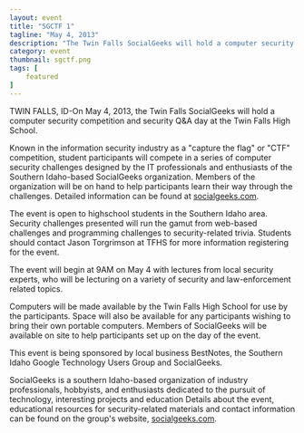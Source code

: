 ```yaml
---
layout: event 
title: "SGCTF 1"
tagline: "May 4, 2013"
description: "The Twin Falls SocialGeeks will hold a computer security competition and security Q&A day at the Twin Falls High School. "
category: event
thumbnail: sgctf.png
tags: [
	featured
]
---
```


TWIN FALLS, ID-On May 4, 2013, the Twin Falls SocialGeeks will hold a computer security competition and security Q&A day at the Twin Falls High School.

Known in the information security industry as a "capture the flag" or "CTF" competition, student participants will compete in a series of computer security challenges designed by the IT professionals and enthusiasts of the Southern Idaho-based SocialGeeks organization. Members of the organization will be on hand to help participants learn their way through the challenges. Detailed information can be found at <a href="http://ctf1.socialgeeks.com" target="_blank">socialgeeks.com</a>. 

The event is open to highschool students in the Southern Idaho area. Security challenges presented will run the gamut from web-based challenges and programming challenges to security-related trivia. Students should contact Jason Torgrimson at TFHS for more information registering for the event.  

The event will begin at 9AM on May 4 with lectures from local security experts, who will be lecturing on a variety of security and law-enforcement related topics.  

Computers will be made available by the Twin Falls High School for use by the participants. Space will also be available for any participants wishing to bring their own portable computers. Members of SocialGeeks will be available on site to help participants set up on the day of the event.  

This event is being sponsored by local business BestNotes, the Southern Idaho Google Technology Users Group and SocialGeeks.  

SocialGeeks is a southern Idaho-based organization of industry professionals, hobbyists, and enthusiasts dedicated to the pursuit of technology, interesting projects and education Details about the event, educational resources for security-related materials and contact information can be found on the group's website, <a href="/">socialgeeks.com</a>.   
